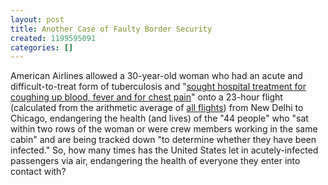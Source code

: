 ```yaml
---
layout: post
title: Another Case of Faulty Border Security
created: 1199595091
categories: []
---
```

American Airlines allowed a 30-year-old woman who had an acute and difficult-to-treat form of tuberculosis and "[sought hospital treatment for coughing up blood, fever and for chest pain](http://www.reuters.com/article/latestCrisis/idUSN04326416)" onto a 23-hour flight (calculated from the arithmetic average of [all flights](http://www.flightstochicagous.com/flights-chicago/cheap-flights/delhi/)) from New Delhi to Chicago, endangering the health (and lives) of the "44 people" who "sat within two rows of the woman or were crew members working in the same cabin" and are being tracked down "to determine whether they have been infected." So, how many times has the United States let in acutely-infected passengers via air, endangering the health of everyone they enter into contact with?
